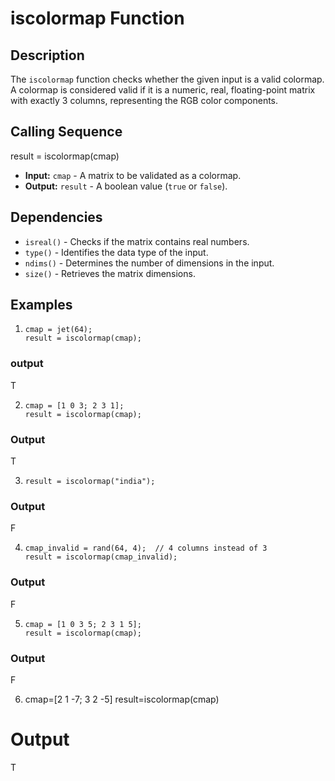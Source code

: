 # iscolormap Function

## Description
The `iscolormap` function checks whether the given input is a valid colormap. A colormap is considered valid if it is a numeric, real, floating-point matrix with exactly 3 columns, representing the RGB color components.

## Calling Sequence
result = iscolormap(cmap)

- **Input:** `cmap` - A matrix to be validated as a colormap.
- **Output:** `result` - A boolean value (`true` or `false`).


## Dependencies
- `isreal()` - Checks if the matrix contains real numbers.
- `type()` - Identifies the data type of the input.
- `ndims()` - Determines the number of dimensions in the input.
- `size()` - Retrieves the matrix dimensions.


## Examples

1.     cmap = jet(64);
       result = iscolormap(cmap);  
### output
T

2.     cmap = [1 0 3; 2 3 1];
       result = iscolormap(cmap);
### Output
T

3.     result = iscolormap("india"); 
### Output
F


4.     cmap_invalid = rand(64, 4);  // 4 columns instead of 3
       result = iscolormap(cmap_invalid);  
### Output
F

5.     cmap = [1 0 3 5; 2 3 1 5];
       result = iscolormap(cmap);
### Output
F

6.   cmap=[2 1 -7; 3 2 -5]
     result=iscolormap(cmap)
# Output
T
